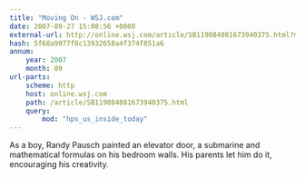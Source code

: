 ```yaml
---
title: "Moving On - WSJ.com"
date: 2007-09-27 15:08:56 +0000
external-url: http://online.wsj.com/article/SB119084081673940375.html?mod=hps_us_inside_today
hash: 5f68a9977f8c13932658a4f374f851a6
annum:
    year: 2007
    month: 09
url-parts:
    scheme: http
    host: online.wsj.com
    path: /article/SB119084081673940375.html
    query:
        mod: "hps_us_inside_today"
---
```


As a boy, Randy Pausch painted an elevator door, a submarine and mathematical formulas on his bedroom walls. His parents let him do it, encouraging his creativity.
